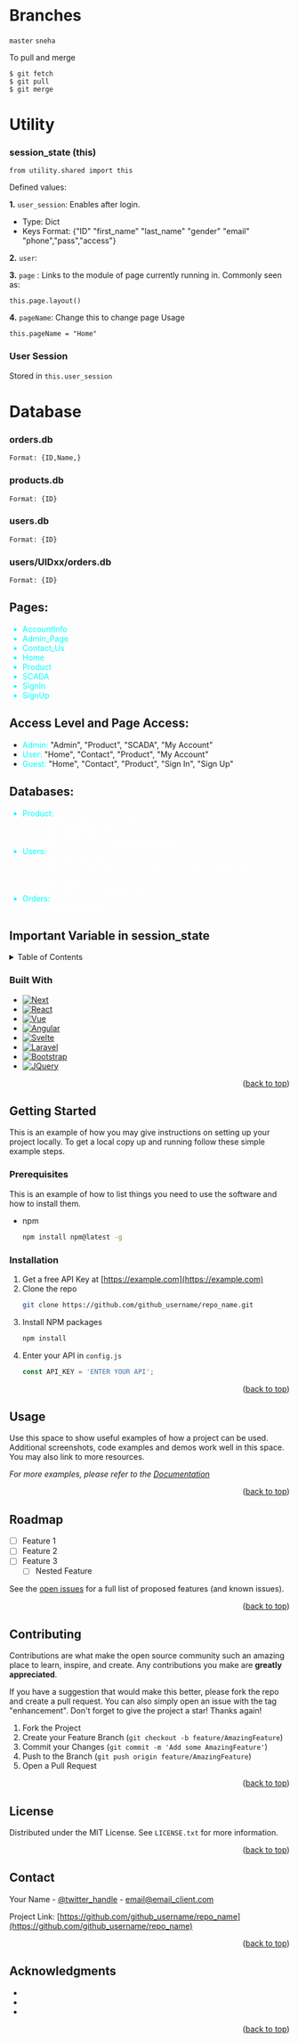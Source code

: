 # Branches
`master` `sneha`

To pull and merge
```
$ git fetch
$ git pull
$ git merge
```

# Utility

### session_state (this)

```
from utility.shared import this
```
Defined values:

**1.** `user_session`: Enables after login. 
  
  - Type: Dict<br>
  - Keys Format: {"ID"
              "first_name"
              "last_name"
              "gender"
              "email"
              "phone","pass","access"}


**2.** `user`: 



**3.** `page` : Links to the module of page currently running in.
Commonly seen as:  
```
this.page.layout()
```

**4.** `pageName`: Change this to change page
 Usage
```
this.pageName = "Home"
```




### User Session
Stored in `this.user_session`



# Database

### orders.db
`Format: {ID,Name,}`

### products.db
`Format: {ID}`

### users.db
`Format: {ID}`

### users/UIDxx/orders.db
`Format: {ID}`






<!DOCTYPE html>
<html lang="en">
<head>
<meta charset="UTF-8">
<meta name="viewport" content="width=device-width, initial-scale=1.0">
<title>Formatted Data</title>
<style>
  .page {
    color: #0ff;
  }
  .access-level {
    color: #0ff;
  }
  .database {
    color: white;
  }
  .database_header{
    color: #0ff;
  }
</style>
</head>
<body>
  <h2>Pages:</h2>
  <ul>
    <li class="page">AccountInfo</li>
    <li class="page">Admin_Page</li>
    <li class="page">Contact_Us</li>
    <li class="page">Home</li>
    <li class="page">Product</li>
    <li class="page">SCADA</li>
    <li class="page">SignIn</li>
    <li class="page">SignUp</li>
  </ul>

  <h2>Access Level and Page Access:</h2>
  <ul>
    <li><span class="access-level">Admin:</span> "Admin", "Product", "SCADA", "My Account"</li>
    <li><span class="access-level">User:</span> "Home", "Contact", "Product", "My Account"</li>
    <li><span class="access-level">Guest:</span> "Home", "Contact", "Product", "Sign In", "Sign Up"</li>
  </ul>

  <h2>Databases:</h2>
  <ul>
    <li class="database_header">Product:
      <ul class="database">
        <li>PRODUCT_DB: products.db</li>
        <li>format: ['ID', 'Name']</li>
        <li>PRODUCT_PATH: "./database/products/"</li>
      </ul>
    </li>
    <li class="database_header">Users:
      <ul class="database">
        <li>USER_DB: users.db</li>
        <li>format: ['ID', 'first_name', 'last_name', 'gender', 'email', 'phone', 'pass', 'access']</li>
        <li>USER_PATH: "./database/users/"</li>
      </ul>
    </li>
    <li class="database_header">Orders:
      <ul class="database">
        <li>ORDER_DB: orders.db</li>
      </ul>
    </li>
  </ul>

  <h2>Important Variable in session_state</h2>
  
</body>
</html>





<!-- TABLE OF CONTENTS -->
<details>
  <summary>Table of Contents</summary>
  <ol>
    <li>
      <a href="#about-the-project">About The Project</a>
      <ul>
        <li><a href="#built-with">Built With</a></li>
      </ul>
    </li>
    <li>
      <a href="#getting-started">Getting Started</a>
      <ul>
        <li><a href="#prerequisites">Prerequisites</a></li>
        <li><a href="#installation">Installation</a></li>
      </ul>
    </li>
    <li><a href="#usage">Usage</a></li>
    <li><a href="#roadmap">Roadmap</a></li>
    <li><a href="#contributing">Contributing</a></li>
    <li><a href="#license">License</a></li>
    <li><a href="#contact">Contact</a></li>
    <li><a href="#acknowledgments">Acknowledgments</a></li>
  </ol>
</details>






### Built With

* [![Next][Next.js]][Next-url]
* [![React][React.js]][React-url]
* [![Vue][Vue.js]][Vue-url]
* [![Angular][Angular.io]][Angular-url]
* [![Svelte][Svelte.dev]][Svelte-url]
* [![Laravel][Laravel.com]][Laravel-url]
* [![Bootstrap][Bootstrap.com]][Bootstrap-url]
* [![JQuery][JQuery.com]][JQuery-url]

<p align="right">(<a href="#readme-top">back to top</a>)</p>



<!-- GETTING STARTED -->
## Getting Started

This is an example of how you may give instructions on setting up your project locally.
To get a local copy up and running follow these simple example steps.

### Prerequisites

This is an example of how to list things you need to use the software and how to install them.
* npm
  ```sh
  npm install npm@latest -g
  ```

### Installation

1. Get a free API Key at [https://example.com](https://example.com)
2. Clone the repo
   ```sh
   git clone https://github.com/github_username/repo_name.git
   ```
3. Install NPM packages
   ```sh
   npm install
   ```
4. Enter your API in `config.js`
   ```js
   const API_KEY = 'ENTER YOUR API';
   ```

<p align="right">(<a href="#readme-top">back to top</a>)</p>



<!-- USAGE EXAMPLES -->
## Usage

Use this space to show useful examples of how a project can be used. Additional screenshots, code examples and demos work well in this space. You may also link to more resources.

_For more examples, please refer to the [Documentation](https://example.com)_

<p align="right">(<a href="#readme-top">back to top</a>)</p>



<!-- ROADMAP -->
## Roadmap

- [ ] Feature 1
- [ ] Feature 2
- [ ] Feature 3
    - [ ] Nested Feature

See the [open issues](https://github.com/github_username/repo_name/issues) for a full list of proposed features (and known issues).

<p align="right">(<a href="#readme-top">back to top</a>)</p>



<!-- CONTRIBUTING -->
## Contributing

Contributions are what make the open source community such an amazing place to learn, inspire, and create. Any contributions you make are **greatly appreciated**.

If you have a suggestion that would make this better, please fork the repo and create a pull request. You can also simply open an issue with the tag "enhancement".
Don't forget to give the project a star! Thanks again!

1. Fork the Project
2. Create your Feature Branch (`git checkout -b feature/AmazingFeature`)
3. Commit your Changes (`git commit -m 'Add some AmazingFeature'`)
4. Push to the Branch (`git push origin feature/AmazingFeature`)
5. Open a Pull Request

<p align="right">(<a href="#readme-top">back to top</a>)</p>



<!-- LICENSE -->
## License

Distributed under the MIT License. See `LICENSE.txt` for more information.

<p align="right">(<a href="#readme-top">back to top</a>)</p>



<!-- CONTACT -->
## Contact

Your Name - [@twitter_handle](https://twitter.com/twitter_handle) - email@email_client.com

Project Link: [https://github.com/github_username/repo_name](https://github.com/github_username/repo_name)

<p align="right">(<a href="#readme-top">back to top</a>)</p>



<!-- ACKNOWLEDGMENTS -->
## Acknowledgments

* []()
* []()
* []()

<p align="right">(<a href="#readme-top">back to top</a>)</p>



<!-- MARKDOWN LINKS & IMAGES -->
<!-- https://www.markdownguide.org/basic-syntax/#reference-style-links -->
[contributors-shield]: https://img.shields.io/github/contributors/github_username/repo_name.svg?style=for-the-badge
[contributors-url]: https://github.com/github_username/repo_name/graphs/contributors
[forks-shield]: https://img.shields.io/github/forks/github_username/repo_name.svg?style=for-the-badge
[forks-url]: https://github.com/github_username/repo_name/network/members
[stars-shield]: https://img.shields.io/github/stars/github_username/repo_name.svg?style=for-the-badge
[stars-url]: https://github.com/github_username/repo_name/stargazers
[issues-shield]: https://img.shields.io/github/issues/github_username/repo_name.svg?style=for-the-badge
[issues-url]: https://github.com/github_username/repo_name/issues
[license-shield]: https://img.shields.io/github/license/github_username/repo_name.svg?style=for-the-badge
[license-url]: https://github.com/github_username/repo_name/blob/master/LICENSE.txt
[linkedin-shield]: https://img.shields.io/badge/-LinkedIn-black.svg?style=for-the-badge&logo=linkedin&colorB=555
[linkedin-url]: https://linkedin.com/in/linkedin_username
[product-screenshot]: images/screenshot.png
[Next.js]: https://img.shields.io/badge/next.js-000000?style=for-the-badge&logo=nextdotjs&logoColor=white
[Next-url]: https://nextjs.org/
[React.js]: https://img.shields.io/badge/React-20232A?style=for-the-badge&logo=react&logoColor=61DAFB
[React-url]: https://reactjs.org/
[Vue.js]: https://img.shields.io/badge/Vue.js-35495E?style=for-the-badge&logo=vuedotjs&logoColor=4FC08D
[Vue-url]: https://vuejs.org/
[Angular.io]: https://img.shields.io/badge/Angular-DD0031?style=for-the-badge&logo=angular&logoColor=white
[Angular-url]: https://angular.io/
[Svelte.dev]: https://img.shields.io/badge/Svelte-4A4A55?style=for-the-badge&logo=svelte&logoColor=FF3E00
[Svelte-url]: https://svelte.dev/
[Laravel.com]: https://img.shields.io/badge/Laravel-FF2D20?style=for-the-badge&logo=laravel&logoColor=white
[Laravel-url]: https://laravel.com
[Bootstrap.com]: https://img.shields.io/badge/Bootstrap-563D7C?style=for-the-badge&logo=bootstrap&logoColor=white
[Bootstrap-url]: https://getbootstrap.com
[JQuery.com]: https://img.shields.io/badge/jQuery-0769AD?style=for-the-badge&logo=jquery&logoColor=white
[JQuery-url]: https://jquery.com 